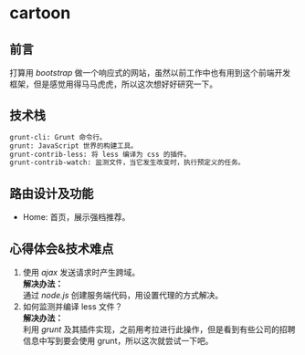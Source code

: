 # cartoon

## 前言
打算用 *bootstrap* 做一个响应式的网站，虽然以前工作中也有用到这个前端开发框架，但是感觉用得马马虎虎，所以这次想好好研究一下。

## 技术栈
``` bash
grunt-cli: Grunt 命令行。
grunt: JavaScript 世界的构建工具。
grunt-contrib-less: 将 less 编译为 css 的插件。
grunt-contrib-watch: 监测文件，当它发生改变时，执行预定义的任务。
```

## 路由设计及功能
- Home: 首页，展示强档推荐。

## 心得体会&技术难点
1. 使用 *ajax* 发送请求时产生跨域。  
**解决办法：**  
通过 *node.js* 创建服务端代码，用设置代理的方式解决。
2. 如何监测并编译 less 文件？  
**解决办法：**  
利用 *grunt* 及其插件实现，之前用考拉进行此操作，但是看到有些公司的招聘信息中写到要会使用 grunt，所以这次就尝试一下吧。
